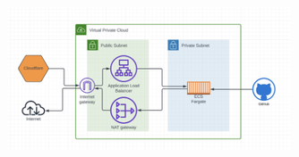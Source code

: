 ![Infrastucture Diagram](https://github.com/frederik-schwarz/personal-website-infra/blob/main/infrastructure.png?raw=true)